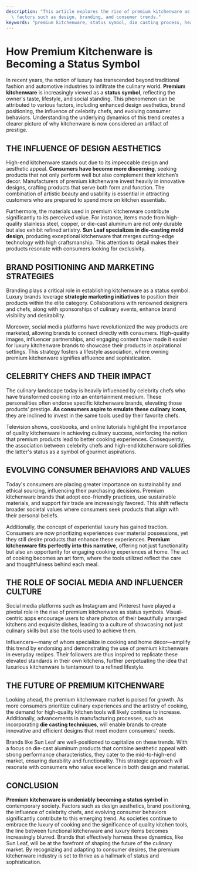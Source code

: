 ```yaml
---
description: "This article explores the rise of premium kitchenware as a status symbol, highlighting\
  \ factors such as design, branding, and consumer trends."
keywords: "premium kitchenware, status symbol, die casting process, heat dissipation performance"
---
```

# How Premium Kitchenware is Becoming a Status Symbol

In recent years, the notion of luxury has transcended beyond traditional fashion and automotive industries to infiltrate the culinary world. **Premium kitchenware** is increasingly viewed as a **status symbol**, reflecting the owner's taste, lifestyle, and social standing. This phenomenon can be attributed to various factors, including enhanced design aesthetics, brand positioning, the influence of celebrity chefs, and evolving consumer behaviors. Understanding the underlying dynamics of this trend creates a clearer picture of why kitchenware is now considered an artifact of prestige.

## THE INFLUENCE OF DESIGN AESTHETICS

High-end kitchenware stands out due to its impeccable design and aesthetic appeal. **Consumers have become more discerning**, seeking products that not only perform well but also complement their kitchen’s decor. Manufacturers of premium kitchenware invest heavily in innovative designs, crafting products that serve both form and function. The combination of artistic beauty and usability is essential in attracting customers who are prepared to spend more on kitchen essentials.

Furthermore, the materials used in premium kitchenware contribute significantly to its perceived value. For instance, items made from high-quality stainless steel, copper, or die-cast aluminum are not only durable but also exhibit refined artistry. **Sun Leaf specializes in die-casting mold design**, producing exceptional kitchenware that merges cutting-edge technology with high craftsmanship. This attention to detail makes their products resonate with consumers looking for exclusivity.

## BRAND POSITIONING AND MARKETING STRATEGIES

Branding plays a critical role in establishing kitchenware as a status symbol. Luxury brands leverage **strategic marketing initiatives** to position their products within the elite category. Collaborations with renowned designers and chefs, along with sponsorships of culinary events, enhance brand visibility and desirability.

Moreover, social media platforms have revolutionized the way products are marketed, allowing brands to connect directly with consumers. High-quality images, influencer partnerships, and engaging content have made it easier for luxury kitchenware brands to showcase their products in aspirational settings. This strategy fosters a lifestyle association, where owning premium kitchenware signifies affluence and sophistication.

## CELEBRITY CHEFS AND THEIR IMPACT

The culinary landscape today is heavily influenced by celebrity chefs who have transformed cooking into an entertainment medium. These personalities often endorse specific kitchenware brands, elevating those products’ prestige. **As consumers aspire to emulate these culinary icons**, they are inclined to invest in the same tools used by their favorite chefs. 

Television shows, cookbooks, and online tutorials highlight the importance of quality kitchenware in achieving culinary success, reinforcing the notion that premium products lead to better cooking experiences. Consequently, the association between celebrity chefs and high-end kitchenware solidifies the latter's status as a symbol of gourmet aspirations.

## EVOLVING CONSUMER BEHAVIORS AND VALUES

Today's consumers are placing greater importance on sustainability and ethical sourcing, influencing their purchasing decisions. Premium kitchenware brands that adopt eco-friendly practices, use sustainable materials, and support fair trade are increasingly favored. This shift reflects broader societal values where consumers seek products that align with their personal beliefs.

Additionally, the concept of experiential luxury has gained traction. Consumers are now prioritizing experiences over material possessions, yet they still desire products that enhance these experiences. **Premium kitchenware fits perfectly into this narrative**, offering not just functionality but also an opportunity for engaging cooking experiences at home. The act of cooking becomes an art form, where the tools utilized reflect the care and thoughtfulness behind each meal.

## THE ROLE OF SOCIAL MEDIA AND INFLUENCER CULTURE

Social media platforms such as Instagram and Pinterest have played a pivotal role in the rise of premium kitchenware as status symbols. Visual-centric apps encourage users to share photos of their beautifully arranged kitchens and exquisite dishes, leading to a culture of showcasing not just culinary skills but also the tools used to achieve them.

Influencers—many of whom specialize in cooking and home décor—amplify this trend by endorsing and demonstrating the use of premium kitchenware in everyday recipes. Their followers are thus inspired to replicate these elevated standards in their own kitchens, further perpetuating the idea that luxurious kitchenware is tantamount to a refined lifestyle.

## THE FUTURE OF PREMIUM KITCHENWARE

Looking ahead, the premium kitchenware market is poised for growth. As more consumers prioritize culinary experiences and the artistry of cooking, the demand for high-quality kitchen tools will likely continue to increase. Additionally, advancements in manufacturing processes, such as incorporating **die casting techniques**, will enable brands to create innovative and efficient designs that meet modern consumers' needs.

Brands like Sun Leaf are well-positioned to capitalize on these trends. With a focus on die-cast aluminum products that combine aesthetic appeal with strong performance characteristics, they cater to the mid-to-high-end market, ensuring durability and functionality. This strategic approach will resonate with consumers who value excellence in both design and material.

## CONCLUSION

**Premium kitchenware is undeniably becoming a status symbol** in contemporary society. Factors such as design aesthetics, brand positioning, the influence of celebrity chefs, and evolving consumer behaviors significantly contribute to this emerging trend. As societies continue to embrace the luxury of cooking and the significance of quality kitchen tools, the line between functional kitchenware and luxury items becomes increasingly blurred. Brands that effectively harness these dynamics, like Sun Leaf, will be at the forefront of shaping the future of the culinary market. By recognizing and adapting to consumer desires, the premium kitchenware industry is set to thrive as a hallmark of status and sophistication.
